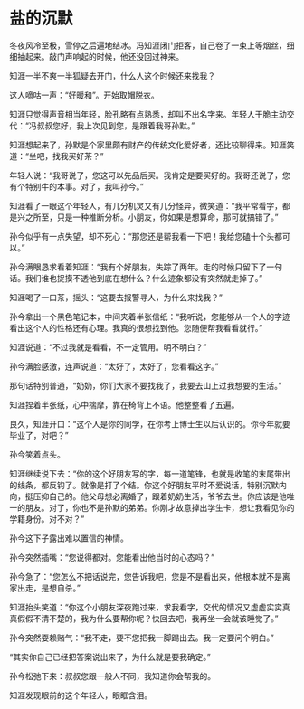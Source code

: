 # 盐的沉默

冬夜风冷至极，雪停之后遍地结冰。冯知涯闭门拒客，自己卷了一束上等烟丝，细细抽起来。敲门声响起的时候，他还没回过神来。 

知涯一半不爽一半狐疑去开门，什么人这个时候还来找我？ 

这人嘀咕一声：“好暖和”。开始取帽脱衣。 

知涯只觉得声音相当年轻，脸孔略有点熟悉，却叫不出名字来。年轻人干脆主动交代：“冯叔叔您好，我上次见到您，是跟着我哥孙默。” 

知涯想起来了，孙默是个家里颇有财产的传统文化爱好者，还比较聊得来。知涯笑道：“坐吧，找我买好茶？” 

年轻人说：“我哥说了，您这可以先品后买。我肯定是要买好的。我哥还说了，您有个特别牛的本事。对了，我叫孙今。” 

知涯看了一眼这个年轻人，有几分机灵又有几分怪异，微笑道：“我平常看字，都是兴之所至，只是一种推断分析。小朋友，你如果是想算命，那可就搞错了。” 

孙今似乎有一点失望，却不死心：“那您还是帮我看一下吧！我给您磕十个头都可以。” 

孙今满眼恳求看着知涯：“我有个好朋友，失踪了两年。走的时候只留下了一句话。我们谁也捉摸不透他到底在想什么？什么迹象都没有突然就走掉了。” 

知涯喝了一口茶，摇头：“这要去报警寻人，为什么来找我？” 

孙今拿出一个黑色笔记本，中间夹着半张信纸：“我听说，您能够从一个人的字迹看出这个人的性格还有心理。我真的很想找到他。您随便帮我看看就行。” 

知涯说道：“不过我就是看看，不一定管用。明不明白？” 

孙今满脸感激，连声说道：“太好了，太好了，您看看这字。” 

那句话特别普通，“奶奶，你们大家不要找我了，我要去山上过我想要的生活。” 

知涯捏着半张纸，心中揣摩，靠在椅背上不语。他整整看了五遍。 

良久，知涯开口：“这个人是你的同学，在你考上博士生以后认识的。你今年就要毕业了，对吧？” 

孙今笑着点头。 

知涯继续说下去：“你的这个好朋友写的字，每一道笔锋，也就是收笔的末尾带出的线条，都反钩了。就像是打了个结。你这个好朋友平时不爱说话，特别沉默内向，挺压抑自己的。他父母想必离婚了，跟着奶奶生活，爷爷去世。你应该是他唯一的朋友。对了，你也不是孙默的弟弟。你刚才故意掉出学生卡，想让我看见你的学籍身份。对不对？” 

孙今这下子露出难以置信的神情。 

孙今突然插嘴：“您说得都对。您能看出他当时的心态吗？” 

孙今急了：“您怎么不把话说完，您告诉我吧，您是不是看出来，他根本就不是离家出走，是想自杀。” 

知涯抬头笑道：“你这个小朋友深夜跑过来，求我看字，交代的情况又虚虚实实真真假假不清不楚的，我为什么要帮你呢？快回去吧，我再坐一会就该睡觉了。” 

孙今突然耍赖赌气：“我不走，要不您把我一脚踢出去。我一定要问个明白。” 

“其实你自己已经把答案说出来了，为什么就是要我确定。” 

孙今松弛下来：叔叔您跟一般人不同，我知道你会帮我的。 

知涯发现眼前的这个年轻人，眼眶含泪。